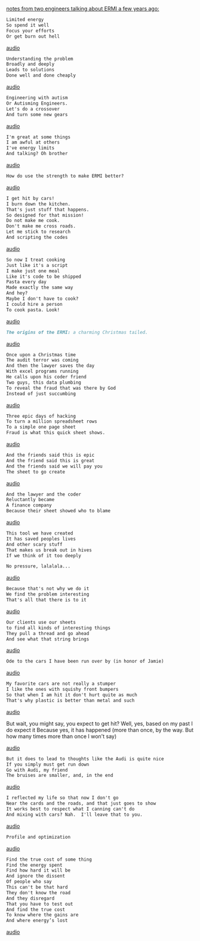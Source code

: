 

[notes from two engineers talking about ERMI a few years ago:](https://youtu.be/2snxcdHQDDg) 
 


```md
Limited energy
So spend it well
Focus your efforts
Or get burn out hell
```

[audio](15_May_2021_09_59_03.m4a)



```md
Understanding the problem
Broadly and deeply
Leads to solutions
Done well and done cheaply
``` 

[audio](15_May_2021_10_04_10.m4a)

```md
Engineering with autism
Or Autisming Engineers.
Let's do a crossover
And turn some new gears

``` 

[audio](15_May_2021_10_05_49.m4a)



```md
I'm great at some things
I am awful at others
I've energy limits
And talking? Oh brother
``` 

[audio](15_May_2021_10_11_08.m4a)

```md
How do use the strength to make ERMI better?
``` 

[audio](15_May_2021_10_12_12.m4a)

```md
I get hit by cars!
I burn down the kitchen.
That's just stuff that happens.
So designed for that mission!
Do not make me cook.
Don't make me cross roads.
Let me stick to research
And scripting the codes
``` 

[audio](15_May_2021_10_13_16.m4a)

```md
So now I treat cooking
Just like it's a script
I make just one meal
Like it's code to be shipped
Pasta every day
Made exactly the same way
And hey?
Maybe I don't have to cook?
I could hire a person
To cook pasta. Look!

``` 

[audio](15_May_2021_10_15_19.m4a)

```md
The origins of the ERMI: a charming Christmas tailed.
``` 

[audio](15_May_2021_10_17_57.m4a)

```md
Once upon a Christmas time
The audit terror was coming
And then the lawyer saves the day
With excel programs running
He calls upon his coder friend
Two guys, this data plumbing
To reveal the fraud that was there by God
Instead of just succumbing

``` 

[audio](15_May_2021_10_18_48.m4a)

```md
Three epic days of hacking
To turn a million spreadsheet rows
To a simple one page sheet
Fraud is what this quick sheet shows.
``` 

[audio](15_May_2021_10_21_36.m4a)

```md
And the friends said this is epic
And the friend said this is great
And the friends said we will pay you
The sheet to go create

``` 

[audio](15_May_2021_10_30_15.m4a)

```md
And the lawyer and the coder
Reluctantly became
A finance company
Because their sheet showed who to blame

``` 

[audio](15_May_2021_10_31_20.m4a)

```md
This tool we have created
It has saved peoples lives
And other scary stuff
That makes us break out in hives
If we think of it too deeply

No pressure, lalalala...
``` 

[audio](15_May_2021_10_33_01.m4a)

```md
Because that's not why we do it
We find the problem interesting
That's all that there is to it
``` 

[audio](15_May_2021_10_34_15.m4a)

```md
Our clients use our sheets
to find all kinds of interesting things
They pull a thread and go ahead
And see what that string brings

``` 

[audio](15_May_2021_10_35_05.m4a)

```md
Ode to the cars I have been run over by (in honor of Jamie)
``` 

[audio](15_May_2021_10_36_18.m4a)

```md
My favorite cars are not really a stumper
I like the ones with squishy front bumpers
So that when I am hit it don't hurt quite as much
That's why plastic is better than metal and such
``` 

[audio](15_May_2021_10_39_03.m4a)

But wait, you might say, you expect to get hit?
Well, yes, based on my past I do expect it
Because yes, it has happened (more than once, by the way.
But how many times more than once I won't say) 

[audio](15_May_2021_10_40_13.m4a)

```md
But it does to lead to thoughts like the Audi is quite nice
If you simply must get run down
Go with Audi, my friend
The bruises are smaller, and, in the end

``` 

[audio](15_May_2021_10_41_29.m4a)

```md
I reflected my life so that now I don't go
Near the cards and the roads, and that just goes to show
It works best to respect what I canning can't do
And mixing with cars? Nah.  I'll leave that to you.
``` 

[audio](15_May_2021_10_43_26.m4a)

```md
Profile and optimization
``` 

[audio](15_May_2021_11_26_11.m4a)

```md
Find the true cost of some thing
Find the energy spent
Find how hard it will be
And ignore the dissent
Of people who say
This can't be that hard
They don't know the road
And they disregard
That you have to test out
And find the true cost
To know where the gains are
And where energy’s lost
``` 

[audio](15_May_2021_11_26_55.m4a)